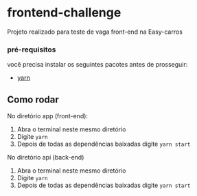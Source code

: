 # frontend-challenge
 Projeto realizado para teste de vaga front-end na Easy-carros

### pré-requisitos
 você precisa instalar os seguintes pacotes antes de prosseguir:
* [yarn](https://classic.yarnpkg.com/en/docs/install#windows-stable)
## Como rodar

No diretório app (front-end):

1.  Abra o terminal neste mesmo diretório
2. Digite `yarn` 
3. Depois de todas as dependências baixadas digite `yarn start`

No diretório api (back-end)

1.  Abra o terminal neste mesmo diretório
2. Digite `yarn` 
3. Depois de todas as dependências baixadas digite `yarn start`



